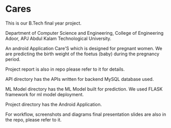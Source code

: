 # Cares

This is our B.Tech final year project.


Department of Computer Science and Engineering,
College of Engineering Adoor,
APJ Abdul Kalam Technological University.


An android Application Care'S which is designed for pregnant women. We are predicting the birth weight of the foetus (baby) during the pregnancy period.

Project report is also in repo please refer to it for details.

API directory has the APIs written for backend MySQL database used.


ML Model directory has the ML Model built for prediction. We used FLASK framework for ml model deployment.


Project directory has the Android Application.



For workflow, screenshots and diagrams final presentation slides are also in the repo, please refer to it.
